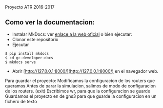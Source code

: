 Proyecto ATR 2016-2017

## Como ver la documentacion:

* Instalar MkDocs: ver [enlace a la web oficial](http://www.mkdocs.org/) o bien ejecutar:
* Clonar este repositorio
* Ejecutar
```
$ pip install mkdocs
$ cd gc-developer-docs
$ mkdocs serve
```
* Abrir [http://127.0.0.1:8000/](http://127.0.0.1:8000/) en el navegador web.


Para guardar el proyecto:
Modificamos la configuracion de los routers que queramos
Antes de parar la simulacion, salimos de modo de configuracion de los routers. (exit)
Escribimos wr, para que la configuracion se guarde
Guardamos el proyecto en de gns3 para que guarde la configuracion en un fichero de texto
